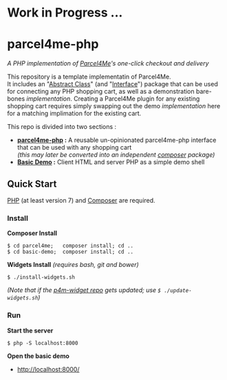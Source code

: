 # Work in Progress ... 

# parcel4me-php

*A PHP implementation of <a href="http://parcelfor.me/" target="_blank"> Parcel4Me</a>'s one-click checkout and delivery*

This repository is a template implementatin of Parcel4Me.    
It includes an "[Abstract Class](http://php.net/manual/en/language.oop5.abstract.php)" (and "[Interface](http://php.net/manual/en/language.oop5.interfaces.php)") package that can be used for connecting any PHP shopping cart, as well as a demonstration bare-bones *implementation*.  Creating a Parcel4Me plugin for any existing shopping cart requires simply swapping out the demo *implementation* here for a matching implimation for the existing cart.

This repo is divided into two sections :

* **[parcel4me-php](parcel4me/README.md) :** A reusable un-opinionated parcel4me-php interface that can be used with any shopping cart    
  *(this may later be converted into an independent [composer](https://getcomposer.org/) package)*
* **[Basic Demo](basic-demo/README.md) :** Client HTML and server PHP as a simple demo shell   
 


## Quick Start

[PHP](http://php.net/manual/en/intro-whatis.php) (at least version 7) and [Composer](https://getcomposer.org/) are required.    
  

### Install

**Composer Install**

    $ cd parcel4me;   composer install; cd ..
    $ cd basic-demo;  composer install; cd ..

**Widgets Install** *(requires bash, git and bower)*

    $ ./install-widgets.sh
  
*(Note that if the [p4m-widget repo](https://github.com/ParcelForMe/p4m-widgets) gets updated; use `$ ./update-widgets.sh`)*


  
### Run

**Start the server**

	$ php -S localhost:8000

	
**Open the basic demo**   
 
 * <a href="http://localhost:8000/">http://localhost:8000/</a>




 